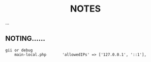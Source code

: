 <p align="center">
    <h1 align="center">NOTES</h1>
</p>
...

NOTING......
-------------------
```
gii or debug
    main-local.php       'allowedIPs' => ['127.0.0.1', '::1'],
```